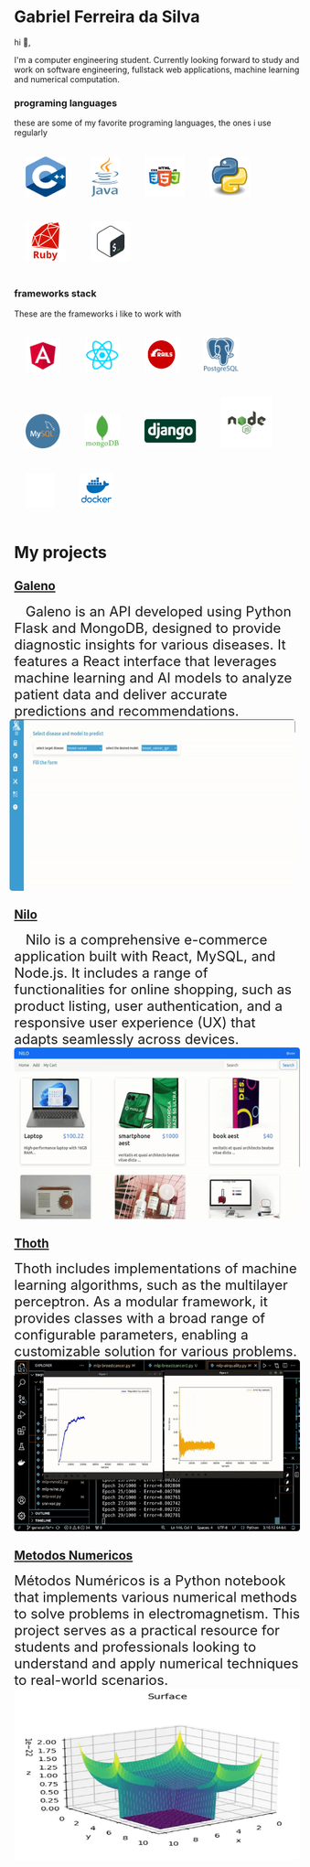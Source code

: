 # Gabriel Ferreira da Silva

hi 👋,

I'm a computer engineering student. Currently looking forward to study and work on software engineering, fullstack web applications, machine learning and numerical computation.

### programing languages

these are some of my favorite programing languages, the ones i use regularly



<div style="display:inline-block;">
    <img src="c_logo.svg" alt="Description" style="margin: 20px; width:70px; height: 70px; box-shadow: 5px 5px 10px \#888;">
    <img src="java.png" alt="Description" style="width:50px; margin: 20px; height: 70px; box-shadow: 5px 5px 10px \#888;">
    <img src="htmlcss.png" alt="Description" style="width:70px; height: 70px;margin: 20px;  box-shadow: 5px 5px 10px \#888;">
    <img src="python.png" alt="Description" style="width:70px; height: 70px;margin: 20px;  box-shadow: 5px 5px 10px \#888;">
    <img src="ruby.png" alt="Description" style="width:70px; height: 70px;margin: 20px;  box-shadow: 5px 5px 10px \#888;">
        <img src="bash.png" alt="Description" style="width:70px; height: 70px;margin: 20px;  box-shadow: 5px 5px 10px \#888;">

</div>



### frameworks stack 



These are the frameworks i like to work with



<div style="display:inline-block;">
    <img src="angular.png" alt="Description" style="margin: 20px; width:60px; height: 60px; box-shadow: 5px 5px 10px \#888;">
    <img src="react.png" alt="Description" style="width:60px; margin: 20px; height: 60px; box-shadow: 5px 5px 10px \#888;">
    <img src="rails.png" alt="Description" style="width:60px; height: 60px;margin: 20px;  box-shadow: 5px 5px 10px \#888;">
    <img src="postgresql.png" alt="Description" style="width:60px; height: 60px;margin: 20px;  box-shadow: 5px 5px 10px \#888;">
    <img src="mysql.png" alt="Description" style="width:60px; height: 60px;margin: 20px;  box-shadow: 5px 5px 10px \#888;">
        <img src="mongo.png" alt="Description" style="width:60px; height: 60px;margin: 20px;  box-shadow: 5px 5px 10px \#888;">
        <img src="django.png" alt="Description" style="width:90px; height: 60px;margin: 20px;  box-shadow: 5px 5px 10px \#888;">
        <img src="node-js.svg" alt="Description" style="width:90px; height: 90px;margin: 20px;  box-shadow: 5px 5px 10px \#888;">
        <img src="flask.png" alt="Description" style="width:50px; height: 60px;margin: 20px;  box-shadow: 5px 5px 10px \#888;">
     <img src="docker.png" alt="Description" style="width:60px; height: 60px;margin: 20px;  box-shadow: 5px 5px 10px \#888;">


# My projects



## <u>Galeno</u>

<div style="display: flex;flex-direction:column; align-items: center;justify-content:space-between">
    <div>
        <span style="font-size: 24px;margin:20px">Galeno is an API developed using Python Flask and MongoDB, designed to provide diagnostic insights for various diseases. It features a React interface that leverages machine learning and AI models to analyze patient data and deliver accurate predictions and recommendations.</span>
    </div>
    <img src="https://github.com/gabriel-ferreira-da-silva/gabriel-ferreira-da-silva/blob/main/galeno.gif?raw=true" alt="Nilo app" style="height:300px;width:500px;margin-right: 20px;border-radius: 5px"></div></div>



## <u>Nilo</u>

<div style="display: flex;flex-direction:column; justify-content:space-between">
    <div>
        <span style="font-size: 24px; margin:20px">Nilo is a comprehensive e-commerce application built with React, MySQL, and Node.js. It includes a range of functionalities for online shopping, such as product listing, user authentication, and a responsive user experience (UX) that adapts seamlessly across devices.</span>
    </div>
    <img src="https://github.com/gabriel-ferreira-da-silva/gabriel-ferreira-da-silva/blob/main/niloapp.gif?raw=true" alt="Nilo app" style="height:300px;width:500px;margin-right: 20px;border-radius: 5px"></div>

## <u>Thoth</u>

<div style="display: flex; flex-direction:column">
    <div>
        <span style="font-size: 24px;">Thoth includes implementations of machine learning algorithms, such as the multilayer perceptron. As a modular framework, it provides classes with a broad range of configurable parameters, enabling a customizable solution for various problems.</span>
    </div>
    <img src="https://raw.githubusercontent.com/gabriel-ferreira-da-silva/thoth/2e2f78efacd108601acd7cf69a7969321deb4038/docs/gif.gif" alt="thoth"  style="height:300px;width:500px;margin-right: 20px;border-radius: 5px"></div>





## <u>Metodos Numericos</u>

<div style="display: flex; flex-direction:column">
    <div>
        <span style="font-size: 24px;">Métodos Numéricos is a Python notebook that implements various numerical methods to solve problems in electromagnetism. This project serves as a practical resource for students and professionals looking to understand and apply numerical techniques to real-world scenarios.</span></div>
    <img src="https://github.com/gabriel-ferreira-da-silva/gabriel-ferreira-da-silva/blob/main/met.gif?raw=true" alt="Metodos Numericos" style="height:300px;width:500px;margin-right: 20px;border-radius: 5px"></div>

